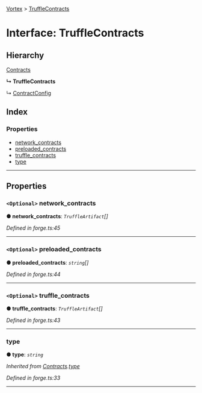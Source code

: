 [Vortex](../README.md) > [TruffleContracts](../interfaces/trufflecontracts.md)

# Interface: TruffleContracts

## Hierarchy

 [Contracts](contracts.md)

**↳ TruffleContracts**

↳  [ContractConfig](contractconfig.md)

## Index

### Properties

* [network_contracts](trufflecontracts.md#network_contracts)
* [preloaded_contracts](trufflecontracts.md#preloaded_contracts)
* [truffle_contracts](trufflecontracts.md#truffle_contracts)
* [type](trufflecontracts.md#type)

---

## Properties

<a id="network_contracts"></a>

### `<Optional>` network_contracts

**● network_contracts**: *`TruffleArtifact`[]*

*Defined in forge.ts:45*

___
<a id="preloaded_contracts"></a>

### `<Optional>` preloaded_contracts

**● preloaded_contracts**: *`string`[]*

*Defined in forge.ts:44*

___
<a id="truffle_contracts"></a>

### `<Optional>` truffle_contracts

**● truffle_contracts**: *`TruffleArtifact`[]*

*Defined in forge.ts:43*

___
<a id="type"></a>

###  type

**● type**: *`string`*

*Inherited from [Contracts](contracts.md).[type](contracts.md#type)*

*Defined in forge.ts:33*

___

